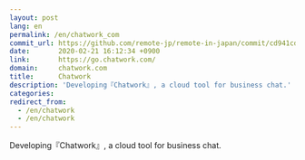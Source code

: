 ```yaml
---
layout: post
lang: en
permalink: /en/chatwork_com
commit_url: https://github.com/remote-jp/remote-in-japan/commit/cd941cda19893e105e655e37410ce88d64107212
date:       2020-02-21 16:12:34 +0900
link:       https://go.chatwork.com/
domain:     chatwork.com
title:      Chatwork
description: 'Developing『Chatwork』, a cloud tool for business chat.'
categories: 
redirect_from:
  - /en/chatwork
  - /en/chatwork
---
```


<p>Developing『Chatwork』, a cloud tool for business chat.</p>
